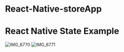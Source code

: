 # React-Native-storeApp


# React Native State Example
![IMG_6770](https://user-images.githubusercontent.com/82408055/140935250-f4533b87-da34-4d32-a053-aaeb103f71d3.PNG)
![IMG_6771](https://user-images.githubusercontent.com/82408055/140935255-3ea7d08a-34b1-498a-9613-6fa3b1049848.PNG)
